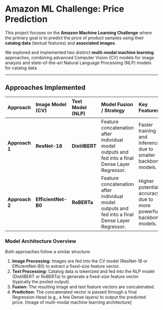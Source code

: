 # Amazon ML Challenge: Price Prediction

This project focuses on the **Amazon Machine Learning Challenge** where the primary goal is to predict the price of product samples using their **catalog data** (textual features) and **associated images**.

We explored and implemented two distinct **multi-modal machine learning** approaches, combining advanced Computer Vision (CV) models for image analysis and state-of-the-art Natural Language Processing (NLP) models for catalog data.

---

## Approaches Implemented

| Approach | Image Model (CV) | Text Model (NLP) | Model Fusion / Strategy | Key Features |
| :--- | :--- | :--- | :--- | :--- |
| **Approach 1** | **ResNet-18** | **DistilBERT** | Feature concatenation after individual model outputs and fed into a final Dense Layer Regressor. | Faster training and inference due to smaller backbone models. |
| **Approach 2** | **EfficientNet-B0** | **RoBERTa** | Feature concatenation after individual model outputs and fed into a final Dense Layer Regressor. | Higher potential accuracy due to more powerful backbone models. |

### Model Architecture Overview

Both approaches follow a similar structure:
1.  **Image Processing:** Images are fed into the CV model (ResNet-18 or EfficientNet-B0) to extract a fixed-size feature vector.
2.  **Text Processing:** Catalog data is tokenized and fed into the NLP model (DistilBERT or RoBERTa) to generate a fixed-size feature vector (typically the pooled output).
3.  **Fusion:** The resulting image and text feature vectors are concatenated.
4.  **Prediction:** The concatenated vector is passed through a final Regression Head (e.g., a few Dense layers) to output the predicted price. [Image of multi-modal machine learning architecture]
